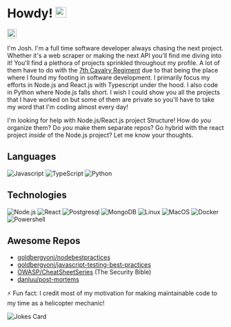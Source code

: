 # Howdy! <img src="https://media.giphy.com/media/hvRJCLFzcasrR4ia7z/giphy.gif" width="25px">

[<img alt="Joshua's Linkedin" width="22px" src="https://raw.githubusercontent.com/peterthehan/peterthehan/master/assets/linkedin.svg" />](https://www.linkedin.com/in/joshuakbell/)

I'm Josh. I'm a full time software developer always chasing the next project. Whether it's a web scraper or making the next API you'll find me diving into it! You'll find a plethora of projects sprinkled throughout my profile. A lot of them have to do with the [7th Cavalry Regiment](https://7cav.us) due to that being the place where I found my footing in software development. I primarily focus my efforts in Node.js and React.js with Typescript under the hood. I also code in Python where Node.js falls short. I wish I could show you all the projects that I have worked on but some of them are private so you'll have to take my word that I'm coding almost every day!

I'm looking for help with Node.js/React.js project Structure! How do *you* organize them? Do *you* make them separate repos? Go hybrid with the react project *inside* of the Node.js project? Let me know your thoughts.

## Languages

![Javascript](https://img.shields.io/badge/-JavaScript-000?&logo=JavaScript)
![TypeScript](https://img.shields.io/badge/-TypeScript-000?&logo=Typescript)
![Python](https://img.shields.io/badge/-Python-000?&logo=Python)

## Technologies

![Node.js](https://img.shields.io/badge/-Node.js-000?&logo=node.js)
![React](https://img.shields.io/badge/-React-000?&logo=React)
![Postgresql](https://img.shields.io/badge/-Postgresql-000?&logo=Postgresql)
![MongoDB](https://img.shields.io/badge/-MongoDB-000?&logo=MongoDB)
![Linux](https://img.shields.io/badge/-Linux-000?&logo=Linux)
![MacOS](https://img.shields.io/badge/-MacOS-000?&logo=MacOS)
![Docker](https://img.shields.io/badge/-Docker-000?&logo=Docker)
![Powershell](https://img.shields.io/badge/-Powershell-000?&logo=Powershell)

## Awesome Repos

* [goldbergyoni/nodebestpractices](https://github.com/goldbergyoni/nodebestpractices)
* [goldbergyoni/javascript-testing-best-practices](https://github.com/goldbergyoni/javascript-testing-best-practices)
* [OWASP/CheatSheetSeries](https://github.com/OWASP/CheatSheetSeries) (The Security Bible)
* [danluu/post-mortems](https://github.com/danluu/post-mortems)

⚡️ Fun fact: I credit most of my motivation for making maintainable code to my time as a helicopter mechanic!

![Jokes Card](https://readme-jokes.vercel.app/api)

